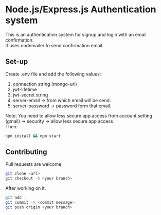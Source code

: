 # Node.js/Express.js Authentication system

This is an authentication system for signup and login with an email confirmation.
<br/> It uses nodemailer to send confirmation email.

## Set-up

Create .env file and add the following values:
1. connection string (mongo-uri)
2. jwt-lifetime
3. jwt-secret string
4. server-email -> from which email will be send.
5. server-password -> password form that email.

Note: You need to allow less secure app access from 
account setting (gmail) -> security -> allow less secure app access</br>
Then:
<br/>
```bash
npm install && npm start
```

## Contributing

Pull requests are welcome.

```bash
git clone <url>
git checkout -b <your branch>
```
After working on it.
```bash
git add .
git commit -m <commit message>
git push origin <your branch>
```